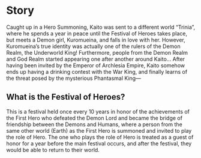 # Story

Caught up in a Hero Summoning, Kaito was sent to a different world “Trinia”,
where he spends a year in peace until the Festival of Heroes takes place, but
meets a Demon girl, Kuromueina, and falls in love with her. However,
Kuromueina’s true identity was actually one of the rulers of the Demon Realm,
the Underworld King! Furthermore, people from the Demon Realm and God Realm
started appearing one after another around Kaito... After having been invited by
the Emperor of Archlesia Empire, Kaito somehow ends up having a drinking contest
with the War King, and finally learns of the threat posed by the mysterious
Phantasmal King—

## What is the Festival of Heroes?

This is a festival held once every 10 years in honor of the achievements of the
First Hero who defeated the Demon Lord and became the bridge of friendship
between the Demons and Humans, where a person from the same other world (Earth)
as the First Hero is summoned and invited to play the role of Hero. The one who
plays the role of Hero is treated as a guest of honor for a year before the main
festival occurs, and after the festival, they would be able to return to their
world.
